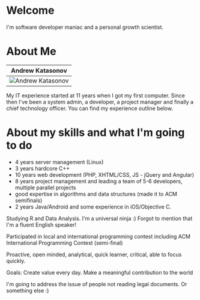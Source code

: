 Welcome
================

I'm software developer maniac and a personal growth scientist. 


About Me
===========================

| Andrew Katasonov |
|--- |
| ![Andrew Katasonov](https://pbs.twimg.com/profile_images/488673635964432388/dNusy5C8_400x400.jpeg) | 

My IT experience started at 11 years when I got my first computer. Since then I've been a system admin, a developer, a project manager and finally a chief technology officer. You can find my experience outline below.


About my skills and what I'm going to do
=======
- 4 years server management (Linux)
- 3 years hardcore C++
- 10 years web development (PHP, XHTML/CSS, JS - jQuery and Angular)
- 8 years project management and leading a team of 5-6 developers, multiple parallel projects
- good expertise in algorithms and data structures (made it to ACM semifinals)
- 2 years Java/Android and some experience in iOS/Objective C.

Studying R and Data Analysis. I'm a universal ninja :) Forgot to mention that I'm a fluent English speaker!

Participated in local and international programming contest including ACM International Programming Contest (semi-final)

Proactive, open minded, analytical, quick learner, critical, able to focus quickly.

Goals: Create value every day. Make a meaningful contribution to the world

I'm going to address the issue of people not reading legal documents. Or something else :)
